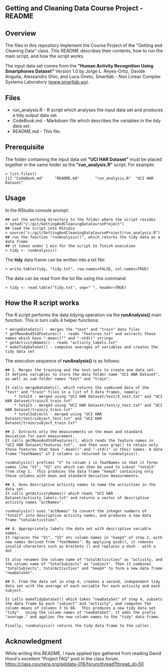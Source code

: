## Getting and Cleaning Data Course Project - README

## Overview
The files in this repository implement the Course Project of the "Getting and Cleaning Data" class.  This README describes their contents, how to run the main script, and how the script works.  

The input data set comes from the **"Human Activity Recognition Using Smartphones Dataset"** Version 1.0 by Jorge L. Reyes-Ortiz, Davide Anguita, Alessandro Ghio, and Luca Oneto, Smartlab - Non Linear Complex Systems Laboratory (www.smartlab.ws).

## Files
* run_analysis.R - R script which analyses the input data set and produces a tidy output data set.
* CodeBook.md - Markdown file which describes the variables in the tidy data set. 
* README.md - This file.

## Prerequisite
The folder containing the input data set **"UCI HAR Dataset"** must be placed together in the same folder as the **"run_analysis.R"** script.  For example:

    > list.files()
    [1] "CodeBook.md"     "README.md"       "run_analysis.R"  "UCI HAR Dataset"

## Usage
In the RStudio console prompt:

    ## set the working directory to the folder where the script resides
    > setwd("c:/git/GettingAndCleaningDataCourseProject")
    ## load the script into RStudio
    > source("c:/git/GettingAndCleaningDataCourseProject/run_analysis.R")
    ## run the function "runAnalysis()", which returns the tidy data as a data frame
    ## it takes under 1 min for the script to finish execution
    > tidy <- runAnalysis()

The **tidy** data frame can be written into a txt file:

    > write.table(tidy, "tidy.txt", row.names=FALSE, col.names=TRUE)

The data can be read from the txt file using this command:

    > tidy <- read.table("tidy.txt", sep=" ", header=TRUE)

## How the R script works
The R script performs the data tidying operation via the **runAnalysis()** main function. This in turn calls 4 helper functions:

    * mergeDataSets() - merges the "test" and "train" data files
    * getMeanAndStdFeatures() - reads "features.txt" and extracts those names which have "-mean()"" and "-std()" strings
    * getActivityNames() - reads "activity_labels.txt"
    * makeTidyDataSet() - computes averages of variables and creates the tidy data set

The execution sequence of **runAnalysis()** is as follows:

    ## 1. Merges the training and the test sets to create one data set.
    It defines variables to store the data folder name "UCI HAR Dataset", as well as sub-folder names "test" and "train".
    
    It calls mergeDataSets(), which returns the combined data of the "test" and "train" files in a list of 3 data frames, namely:
        * totalX - merged using "UCI HAR Dataset/test/X_test.txt" and "UCI HAR Dataset/train/X_train.txt"
        * totalY - merged using "UCI HAR Dataset/test/y_test.txt" and "UCI HAR Dataset/train/y_train.txt"
        * totalSubjects - merged using "UCI HAR Dataset/test/subject_test.txt" and "UCI HAR Dataset/train/subject_train.txt"
    
    ## 2. Extracts only the measurements on the mean and standard deviation for each measurement.
    It calls getMeanAndStdFeatures(), which reads the feature names in "UCI HAR Dataset/features.txt",  and then uses grep() to retain only those features that have "-mean()" and "-std()" in their names. A data frame "featNames" of 2 columns is returned to runAnalysis().
    
    runAnalysis() prefixes "V" to column 1 in featNames so that it forms names like "V1", "V2" etc which can then be used to subset "totalX" from step 1.  This produces the data frame "keepX" containing only those columns with mean and standard deviation measurements.
       
    ## 3. Uses descriptive activity names to name the activities in the data set.
    It calls getActivityNames() which reads "UCI HAR Dataset/activity_labels.txt" and returns a vector of descriptive activity names "actNames".  
    
    runAnalysis() uses "actNames" to convert the integer numbers of "totalY" into descriptive activity names, and produces a new data frame "totalActivities".
    
    ## 4. Appropriately labels the data set with descriptive variable names.
    It replaces the "V1", "V2" etc column names in "keepX" of step 2, with new names derived from "featNames". By applying gsub(), it removes invalid characters such as brackets () and replaces a dash - with a dot .
    
    It also renames the column name of "totalActivities" as "activity, and the column name of "totalSubjects" as "subject". Then it combines "totalSubjects", totalActivities" and "keepX" to form a new data frame "newDataSet".
    
    ## 5. From the data set in step 4, creates a second, independent tidy data set with the average of each variable for each activity and each subject.
   
    It calls makeTidyDataSet() which takes "newDataSet" of step 4, subsets the data frame by each "subject" and "activity", and computes the column means of columns 3 to 68.  This produces a new tidy data set "tidy".  Using the column names of "newDataSet", it adds the prefix "average." and applies the new column names to the "tidy" data frame.
    
    Finally, runAnalysis() returns the tidy data frame to the caller.
    

## Acknowledgment
While writing this README, I have applied tips gathered from reading David Hood's excellent "Project FAQ" post in the class forum. 
https://class.coursera.org/getdata-016/forum/thread?thread_id=50
